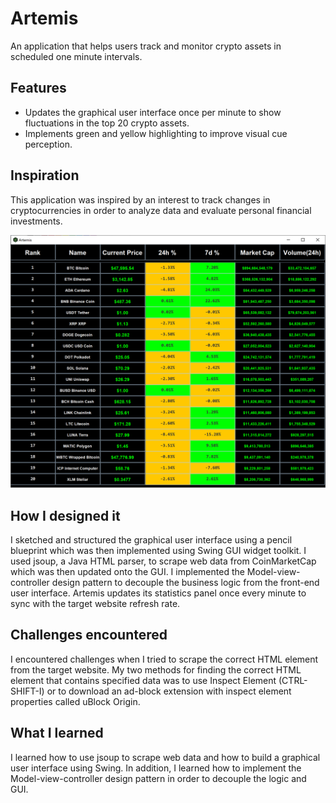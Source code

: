 # Artemis
An application that helps users track and monitor crypto assets in scheduled one minute intervals.

## Features
- Updates the graphical user interface once per minute to show fluctuations in the top 20 crypto assets.
- Implements green and yellow highlighting to improve visual cue perception.

## Inspiration
This application was inspired by an interest to track changes in cryptocurrencies in order to analyze data and evaluate personal financial investments.

![](Artemis/images/Artemis_Screenshot.png)

## How I designed it
I sketched and structured the graphical user interface using a pencil blueprint which was then implemented using Swing GUI widget toolkit.
I used jsoup, a Java HTML parser, to scrape web data from CoinMarketCap which was then updated onto the GUI.
I implemented the Model-view-controller design pattern to decouple the business logic from the front-end user interface.
Artemis updates its statistics panel once every minute to sync with the target website refresh rate.

## Challenges encountered
I encountered challenges when I tried to scrape the correct HTML element from the target website. My two methods for finding the correct HTML element that contains specified data was to use Inspect Element (CTRL-SHIFT-I) or to download an ad-block extension with inspect element properties called uBlock Origin.

## What I learned
I learned how to use jsoup to scrape web data and how to build a graphical user interface using Swing. In addition, I learned how to implement the Model-view-controller design pattern in order to decouple the logic and GUI.
